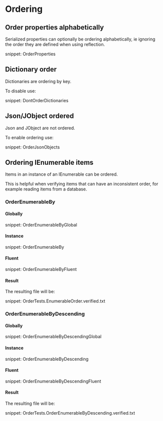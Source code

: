# Ordering


## Order properties alphabetically

Serialized properties can optionally be ordering alphabetically, ie ignoring the order they are defined when using reflection.

snippet: OrderProperties


## Dictionary order

Dictionaries are ordering by key.

To disable use:

snippet: DontOrderDictionaries


## Json/JObject ordered

Json and JObject are not ordered.

To enable ordering use:

snippet: OrderJsonObjects


## Ordering IEnumerable items

Items in an instance of an IEnumerable can be ordered.

This is helpful when verifying items that can have an inconsistent order, for example reading items from a database.


### OrderEnumerableBy


#### Globally

snippet: OrderEnumerableByGlobal


#### Instance

snippet: OrderEnumerableBy


#### Fluent

snippet: OrderEnumerableByFluent


#### Result

The resulting file will be:

snippet: OrderTests.EnumerableOrder.verified.txt


### OrderEnumerableByDescending


#### Globally

snippet: OrderEnumerableByDescendingGlobal


#### Instance

snippet: OrderEnumerableByDescending


#### Fluent

snippet: OrderEnumerableByDescendingFluent


#### Result

The resulting file will be:

snippet: OrderTests.OrderEnumerableByDescending.verified.txt